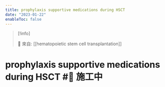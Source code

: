 ```yaml
---
title: prophylaxis supportive medications during HSCT
date: "2023-01-22"
enableToc: false
---
```


> [!info]
>
> 🌱 來自: [[hematopoietic stem cell transplantation]]

# prophylaxis supportive medications during HSCT #🚧 施工中

